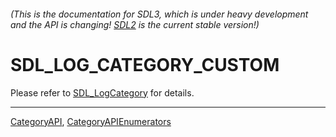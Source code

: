 ###### (This is the documentation for SDL3, which is under heavy development and the API is changing! [SDL2](https://wiki.libsdl.org/SDL2/) is the current stable version!)
# SDL_LOG_CATEGORY_CUSTOM

Please refer to [SDL_LogCategory](SDL_LogCategory) for details.

----
[CategoryAPI](CategoryAPI), [CategoryAPIEnumerators](CategoryAPIEnumerators)

